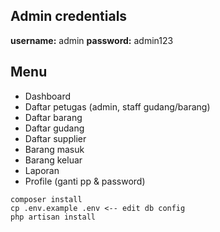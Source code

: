 ## Admin credentials
**username:** admin
**password:** admin123
  
## Menu

- Dashboard
- Daftar petugas (admin, staff gudang/barang)
- Daftar barang
- Daftar gudang
- Daftar supplier
- Barang masuk
- Barang keluar
- Laporan
- Profile (ganti pp & password)
  
```
composer install
cp .env.example .env <-- edit db config
php artisan install
